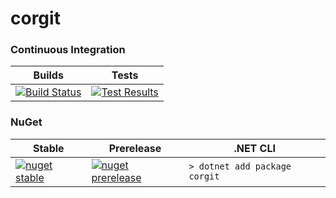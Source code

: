 # corgit



### Continuous Integration
|Builds|Tests|
|------|-----|
|[![Build Status](https://dev.azure.com/jzebedee/corgit/_apis/build/status/jzebedee.corgit?branchName=master)](https://dev.azure.com/jzebedee/corgit/_build/latest?definitionId=1&branchName=master)|[![Test Results](https://img.shields.io/azure-devops/tests/jzebedee/corgit/1/master.svg?style=flat)](https://dev.azure.com/jzebedee/corgit/_build/latest?definitionId=1&branchName=master&view=ms.vss-test-web.build-test-results-tab)|

### NuGet
|Stable|Prerelease|.NET CLI|
|------|----------|--------|
|[![nuget stable](https://img.shields.io/nuget/v/corgit.svg?style=flat)](https://www.nuget.org/packages/corgit)|[![nuget prerelease](https://img.shields.io/nuget/vpre/corgit.svg?style=flat)](https://www.nuget.org/packages/corgit)|`> dotnet add package corgit`|
